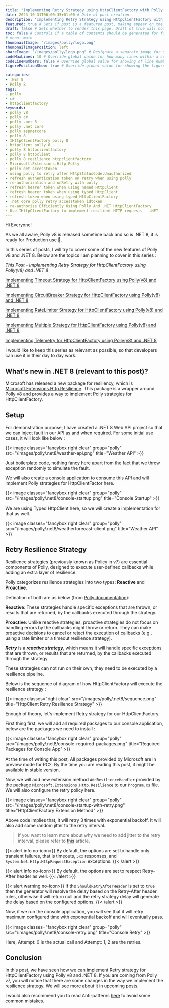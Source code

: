 ```yaml
---
title: "Implementing Retry Strategy using HttpClientFactory with Polly(v8) and .NET 8" 
date: 2023-10-31T06:00:35+01:00 # Date of post creation.
description: "Implementing Retry Strategy using HttpClientFactory with Polly(v8) and .NET 8" # Description used for search engine.
featured: true # Sets if post is a featured post, making appear on the home page side bar.
draft: false # Sets whether to render this page. Draft of true will not be rendered.
toc: false # Controls if a table of contents should be generated for first-level links automatically.
# menu: main
thumbnailImage: "/images/polly/logo.png"
thumbnailImagePosition: left
shareImage: "/images/polly/logo.png" # Designate a separate image for social media sharing.
codeMaxLines: 10 # Override global value for how many lines within a code block before auto-collapsing.
codeLineNumbers: false # Override global value for showing of line numbers within code block.
figurePositionShow: true # Override global value for showing the figure label.

categories:
- .NET 8
- Polly 8
tags:
- polly
- c#
- httpclientfactory
keywords:
- polly v8
- polly c#
- polly .net 8
- polly .net core
- polly aspnetcore
- polly 8
- IHttpClientFactory polly 8
- httpclient polly 8
- polly 8 httpclientfactory
- polly 8 httpclient
- polly 8 resilience httpclientfactory
- Microsoft.Extensions.Http.Polly
- polly get accesstoken
- using polly to retry after HttpStatusCode.Unauthorized
- refresh authentication token on retry when using polly
- re-authorization and onRetry with polly
- refresh bearer token when using named HttpClient
- refresh bearer token when using typed HttpClient
- refresh token when using typed HttpClientFactory
- .net core polly retry accesstoken idtoken
- re-authorize Efficiently Using Polly And .NET HttpClientFactory
- Use IHttpClientFactory to implement resilient HTTP requests - .NET
---
```

Hi Everyone!

As we all aware, Polly v8 is released sometime back and so is .NET 8, it is ready for Production use 🥳.

In this series of posts, I will try to cover some of the new features of Polly v8 and .NET 8. Below are the topics I am planning to cover in this series :

_This Post - Implementing Retry Strategy for HttpClientFactory using Polly(v8) and .NET 8_

[Implementing Timeout Strategy for HttpClientFactory using Polly(v8) and .NET 8](#)

[Implementing CircuitBreaker Strategy for HttpClientFactory using Polly(v8) and .NET 8](#)

[Implementing RateLimiter Strategy for HttpClientFactory using Polly(v8) and .NET 8](#)

[Implementing Multiple Strategy for HttpClientFactory using Polly(v8) and .NET 8](#)

[Implementing Telemetry for HttpClientFactory using Polly(v8) and .NET 8](#)

I would like to keep this series as relevant as possible, so that developers can use it in their day to day work.

## What's new in .NET 8 (relevant to this post)?
Microsoft has released a new package for resiliency, which is [Microsoft.Extensions.Http.Resilience](https://www.nuget.org/packages/Microsoft.Extensions.Http.Resilience/). This package is a wrapper around Polly v8 and provides a way to implement Polly strategies for HttpClientFactory.

## Setup
For demonstration purpose, I have created a .NET 8 Web API project so that we can inject fault in our API as and when required. For some initial use cases, it will look like below :

{{< image classes="fancybox right clear" group="polly" src="/images/polly/.net8/weather-api.png" title="Weather API" >}}

Just boilerplate code, nothing fancy here apart from the fact that we throw exception randomly to simulate the fault.

We will also create a console application to consume this API and will implement Polly strategies for HttpClientFactor here.

{{< image classes="fancybox right clear" group="polly" src="/images/polly/.net8/console-startup.png" title="Console Startup" >}}

We are using Typed HttpClient here, so we will create a implementation for that as well.

{{< image classes="fancybox right clear" group="polly" src="/images/polly/.net8/weatherforecast-client.png" title="Weather API" >}}

## Retry Resilience Strategy
Resilience strategies (previously known as Policy in v7) are essential components of Polly, designed to execute user-defined callbacks while adding an extra layer of resilience.

Polly categorizes resilience strategies into two types: **Reactive** and **Proactive**.

Defination of both are as below (from [Polly documentation](https://www.pollydocs.org/strategies/index.html)):

**Reactive**: These strategies handle specific exceptions that are thrown, or results that are returned, by the callbacks executed through the strategy.

**Proactive**: Unlike reactive strategies, proactive strategies do not focus on handling errors by the callbacks might throw or return. They can make proactive decisions to cancel or reject the execution of callbacks (e.g., using a rate limiter or a timeout resilience strategy).

**_Retry_** is a ___reactive strategy___, which means it will handle specific exceptions that are thrown, or results that are returned, by the callbacks executed through the strategy.

These strategies can not run on their own, they need to be executed by a resilience pipeline. 
 
Below is the sequence of diagram of how HttpClientFactory will execute the resilience strategy :

{{< image classes="right clear" src="/images/polly/.net8/sequence.png" title="HttpClient Retry Resilience Strategy" >}}

Enough of theory, let's implement Retry strategy for our HttpClientFactory.

First thing first, we will add all required packages to our console application, below are the packages we need to install :

{{< image classes="fancybox right clear" group="polly" src="/images/polly/.net8/console-required-packages.png" title="Required Packages for Console App" >}}

At the time of writing this post, All packages provided by Microsoft are in preview mode for RC2. By the time you are reading this post, it might be available in stable version.

Now, we will add new extension method `AddResilienceHandler` provided by the package `Microsoft.Extensions.Http.Resilience` to our `Program.cs` file. We will also configure the retry policy here.

{{< image classes="fancybox right clear" group="polly" src="/images/polly/.net8/console-startup-with-retry.png" title="HttpClientFactory Extension Method" >}}

Above code implies that, it will retry 3 times with exponential backoff. It will also add some random jitter to the retry interval.
> If you want to learn more about why we need to add jitter to the retry interval, please refer to [this](https://aws.amazon.com/blogs/architecture/exponential-backoff-and-jitter/) article.

{{< alert info no-icon>}}
By default, the options are set to handle only transient failures, that is timeouts, `5xx` responses, and `System.Net.Http.HttpRequestException` exceptions.
{{< /alert >}}

{{< alert info no-icon>}}
By default, the options are set to respect Retry-After header as well.
{{< /alert >}}

{{< alert warning no-icon>}}
 If the `ShouldRetryAfterHeader` is set to `true` then the generator will resolve the delay based on the Retry-After header rules, otherwise it will return null and the retry strategy delay will generate the delay based on the configured options.
{{< /alert >}}

Now, if we run the console application, you will see that it will retry maximum configured time with exponential backoff and will eventually pass.

{{< image classes="fancybox right clear" group="polly" src="/images/polly/.net8/console-retry.png" title="Console Retry" >}}

Here, Attempt: 0 is the actual call and Attempt: 1, 2 are the retries.


## Conclusion
In this post, we have seen how we can implement Retry strategy for HttpClientFactory using Polly v8 and .NET 8. If you are coming from Polly v7, you will notice that there are some changes in the way we implement the resilience strategy. We will see more about it in upcoming posts.

I would also recommend you to read Anti-patterns [here](https://www.pollydocs.org/strategies/retry.html#anti-patterns) to avoid some common mistakes.
